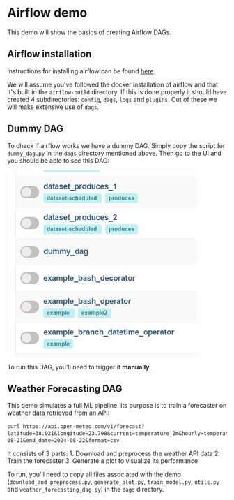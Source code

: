 # Airflow demo

This demo will show the basics of creating Airflow DAGs.

## Airflow installation

Instructions for installing airflow can be found [here](https://github.com/codehub-learn/development-environment-setup/blob/main/python-ml-production-lab.md).

We will assume you've followed the docker installation of airflow and that it's built in the `airflow-build` directory. If this is done properly it should have created 4 subdirectories: `config`, `dags`, `logs` and `plugins`. Out of these we will make extensive use of `dags`.

## Dummy DAG

To check if airflow works we have a dummy DAG. Simply copy the script for `dummy_dag.py` in the `dags` directory mentioned above. Then go to the UI and you should be able to see this DAG:

![](https://github.com/codehub-learn/development-environment-setup/blob/main/images/ml-production-lab/ml-production-lab/dummy-dag-2.png?raw=true)

To run this DAG, you'll need to trigger it **manually**.

## Weather Forecasting DAG

This demo simulates a full ML pipeline. Its purpose is to train a forecaster on weather data retrieved from an API:

```
curl https://api.open-meteo.com/v1/forecast?latitude=38.021&longitude=23.798&current=temperature_2m&hourly=temperature_2m&timezone=Europe%2FMoscow&start_date=2024-08-21&end_date=2024-08-22&format=csv
```

It consists of 3 parts:
    1. Download and preprocess the weather API data
    2. Train the forecaster
    3. Generate a plot to visualize its performance

To run, you'll need to copy all files associated with the demo (`download_and_preprocess.py`, `generate_plot.py`, `train_model.py`, `utils.py` and `weather_forecasting_dag.py`) in the `dags` directory.
